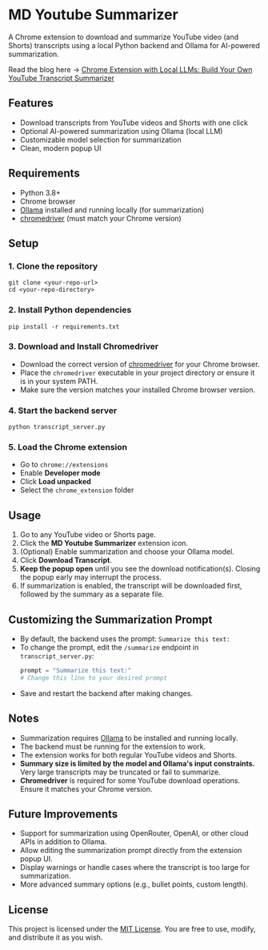 # MD Youtube Summarizer

A Chrome extension to download and summarize YouTube video (and Shorts) transcripts using a local Python backend and Ollama for AI-powered summarization.

Read the blog here -> [Chrome Extension with Local LLMs: Build Your Own YouTube Transcript Summarizer](https://medium.com/@minimaldevops/chrome-extensions-with-local-llms-build-your-own-youtube-transcript-summarizer-ba40141becd9)

## Features
- Download transcripts from YouTube videos and Shorts with one click
- Optional AI-powered summarization using Ollama (local LLM)
- Customizable model selection for summarization
- Clean, modern popup UI

## Requirements
- Python 3.8+
- Chrome browser
- [Ollama](https://ollama.com/) installed and running locally (for summarization)
- [chromedriver](https://sites.google.com/chromium.org/driver/) (must match your Chrome version)

## Setup

### 1. Clone the repository
```
git clone <your-repo-url>
cd <your-repo-directory>
```

### 2. Install Python dependencies
```
pip install -r requirements.txt
```

### 3. Download and Install Chromedriver
- Download the correct version of [chromedriver](https://sites.google.com/chromium.org/driver/) for your Chrome browser.
- Place the `chromedriver` executable in your project directory or ensure it is in your system PATH.
- Make sure the version matches your installed Chrome browser version.

### 4. Start the backend server
```
python transcript_server.py
```

### 5. Load the Chrome extension
- Go to `chrome://extensions`
- Enable **Developer mode**
- Click **Load unpacked**
- Select the `chrome_extension` folder

## Usage
1. Go to any YouTube video or Shorts page.
2. Click the **MD Youtube Summarizer** extension icon.
3. (Optional) Enable summarization and choose your Ollama model.
4. Click **Download Transcript**.
5. **Keep the popup open** until you see the download notification(s). Closing the popup early may interrupt the process.
6. If summarization is enabled, the transcript will be downloaded first, followed by the summary as a separate file.

## Customizing the Summarization Prompt
- By default, the backend uses the prompt: `Summarize this text:`
- To change the prompt, edit the `/summarize` endpoint in `transcript_server.py`:
  ```python
  prompt = "Summarize this text:"
  # Change this line to your desired prompt
  ```
- Save and restart the backend after making changes.

## Notes
- Summarization requires [Ollama](https://ollama.com/) to be installed and running locally.
- The backend must be running for the extension to work.
- The extension works for both regular YouTube videos and Shorts.
- **Summary size is limited by the model and Ollama's input constraints.** Very large transcripts may be truncated or fail to summarize.
- **Chromedriver** is required for some YouTube download operations. Ensure it matches your Chrome version.

## Future Improvements
- Support for summarization using OpenRouter, OpenAI, or other cloud APIs in addition to Ollama.
- Allow editing the summarization prompt directly from the extension popup UI.
- Display warnings or handle cases where the transcript is too large for summarization.
- More advanced summary options (e.g., bullet points, custom length).

## License

This project is licensed under the [MIT License](LICENSE). You are free to use, modify, and distribute it as you wish.
